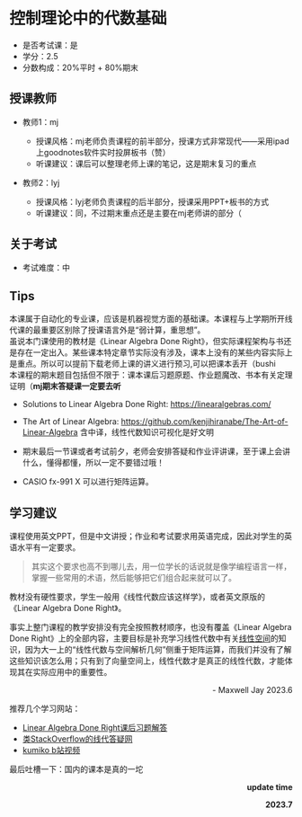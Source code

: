 # 控制理论中的代数基础

- 是否考试课：是
- 学分：2.5
- 分数构成：20%平时 + 80%期末

## 授课教师
- 教师1：mj
  - 授课风格：mj老师负责课程的前半部分，授课方式非常现代——采用ipad上goodnotes软件实时投屏板书（赞）
  - 听课建议：课后可以整理老师上课的笔记，这是期末复习的重点
 
- 教师2：lyj
  - 授课风格：lyj老师负责课程的后半部分，授课采用PPT+板书的方式
  - 听课建议：同，不过期末重点还是主要在mj老师讲的部分（

## 关于考试
- 考试难度：中

## Tips
本课属于自动化的专业课，应该是机器视觉方面的基础课。本课程与上学期所开线代课的最重要区别除了授课语言外是“弱计算，重思想”。<br>
虽说本门课使用的教材是《Linear Algebra Done Right》，但实际课程架构与书还是存在一定出入。某些课本特定章节实际没有涉及，课本上没有的某些内容实际上是重点。所以可以提前下载老师上课的讲义进行预习,可以把课本丢开（bushi <br>
本课程的期末题目包括但不限于：课本课后习题原题、作业题魔改、书本有关定理证明（**mj期末答疑课一定要去听** <br>

- Solutions to Linear Algebra Done Right: https://linearalgebras.com/
- The Art of Linear Algebra: https://github.com/kenjihiranabe/The-Art-of-Linear-Algebra 
  含中译，线性代数知识可视化是好文明

- 期末最后一节课或者考试前夕，老师会安排答疑和作业评讲课，至于课上会讲什么，懂得都懂，所以一定不要错过哦！
- CASIO fx-991 X 可以进行矩阵运算。

## 学习建议

课程使用英文PPT，但是中文讲授；作业和考试要求用英语完成，因此对学生的英语水平有一定要求。

>其实这个要求也高不到哪儿去，用一位学长的话说就是像学编程语言一样，掌握一些常用的术语，然后能够把它们组合起来就可以了。

教材没有硬性要求，学生一般用《线性代数应该这样学》，或者英文原版的《Linear Algebra Done Right》。

事实上整门课程的教学安排没有完全按照教材顺序，也没有覆盖《Linear Algebra Done Right》上的全部内容，主要目标是补充学习线性代数中有关<u>线性空间</u>的知识，因为大一上的“线性代数与空间解析几何”侧重于矩阵运算，而我们并没有了解这些知识该怎么用；只有到了向量空间上，线性代数才是真正的线性代数，才能体现其在实际应用中的重要性。

<p align="right">- Maxwell Jay 2023.6<p>

推荐几个学习网站：
- [Linear Algebra Done Right课后习题解答](https://linearalgebras.com/)  
- [类StackOverflow的线代答疑网](https://math.stackexchange.com/)
- [kumiko b站视频](https://www.bilibili.com/video/BV1uK4y1a7jL/?spm_id_from=333.999.0.0&vd_source=ee9a2683a5f602f2e565f5f62e1fa764)

最后吐槽一下：国内的课本是真的一坨

<p align="right"><strong>update time</strong></p>
<p align="right"><strong>2023.7</strong></p>
